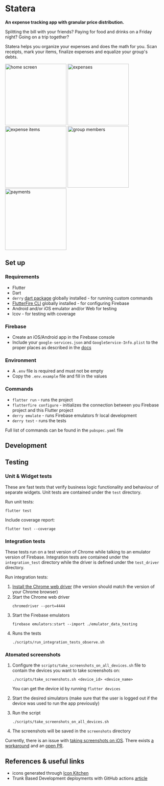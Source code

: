 # Statera

**An expense tracking app with granular price distribution.**

Splitting the bill with your friends?
Paying for food and drinks on a Friday night?
Going on a trip together?

Statera helps you organize your expenses and does the math for you. Scan receipts, mark your items, finalize expenses and equalize your group's debts.

<img 
    src="https://user-images.githubusercontent.com/25109066/231919733-32627768-36be-4f28-b32b-f79850817cd0.png" 
    alt="home screen" 
    width="200"
/>
<img 
    src="https://user-images.githubusercontent.com/25109066/231919806-5400754b-055e-4c67-af29-7f3d9b8892d8.png" 
    alt="expenses" 
    width="200"
/>
<img 
    src="https://user-images.githubusercontent.com/25109066/231919825-2c28c104-d4bd-4bff-866b-f1b16ae4be7b.png" 
    alt="expense items" 
    width="200"
/>
<img 
    src="https://user-images.githubusercontent.com/25109066/231919917-779a31a9-d1bd-45aa-bbab-d177b3cf1a93.png" 
    alt="group members" 
    width="200"
/>
<img 
    src="https://user-images.githubusercontent.com/25109066/231919927-f85e830f-c214-4daa-a1e6-21eb8f0bd789.png" 
    alt="payments" 
    width="200"
/>

## Set up

### Requirements
- Flutter
- Dart
- `derry` [dart package](https://pub.dev/packages/derry) globally installed - for running custom commands
- [FlutterFire CLI](https://firebase.flutter.dev/docs/cli/) globally installed - for configuring Firebase
- Android and/or iOS emulator and/or Web for testing
- lcov - for testing with coverage

### Firebase

- Create an iOS/Android app in the Firebase console
- Include your `google-services.json` and `GoogleService-Info.plist` to the proper places as described in the [docs](https://firebase.google.com/docs/flutter/setup?platform=android)

### Environment

- A `.env` file is required and must not be empty
- Copy the `.env.example` file and fill in the values

### Commands
- `flutter run` - runs the project
- `flutterfire configure` - initializes the connection between you Firebase project and this Flutter project
- `derry emulate` - runs Firebase emulators fr local development
- `derry test` - runs the tests

Full list of commands can be found in the `pubspec.yaml` file

## Development

## Testing

### Unit & Widget tests

These are fast tests that verify business logic functionality and behaviour of separate widgets.
Unit tests are contained under the `test` directory. 

Run unit tests:
```
flutter test
```

Include coverage report:
```
flutter test --coverage
```

### Integration tests

These tests run on a test version of Chrome while talking to an emulator version of Firebase.
Integration tests are contained under the `integration_test` directory while the driver is defined under the `test_driver` directory.

Run integration tests:
1. [Install the Chrome web driver](https://chromedriver.chromium.org/getting-started) (the version should match the version of your Chrome browser)
2. Start the Chrome web driver
    ```
    chromedriver --port=4444
    ```
3. Start the Firebase emulators
    ```
    firebase emulators:start --import ./emulator_data_testing
    ```
4. Runs the tests
    ```
    ./scripts/run_integration_tests_observe.sh
    ```

### Atomated screenshots

1. Configure the `scripts/take_screenshots_on_all_devices.sh` file to contain the devices you want to take screenshots on:
    ```
    ./scripts/take_screenshots.sh <device_id> <device_name>
    ```
    You can get the device id by running `flutter devices`

2. Start the desired simulators (make sure that the user is logged out if the device was used to run the app previously)

3. Run the script
    ```
    ./scripts/take_screenshots_on_all_devices.sh
    ```
4. The screenshots will be saved in the `screenshots` directory


Currently, there is an issue with [taking screenshots on iOS](https://github.com/flutter/flutter/issues/51890). There exists [a workaround](https://github.com/flutter/flutter/issues/91668#issuecomment-1132381182) and an [open PR](https://github.com/flutter/flutter/pull/116539).

## References & useful links

- icons generated through [Icon Kitchen](https://icon.kitchen)
- Trunk Based Development deployments with GitHub actions [article](https://blog.jannikwempe.com/github-actions-trunk-based-development)
